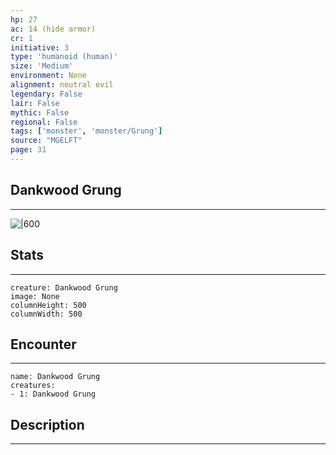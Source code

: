 ```yaml
---
hp: 27
ac: 14 (hide armor)
cr: 1
initiative: 3
type: 'humanoid (human)'    
size: 'Medium'
environment: None
alignment: neutral evil
legendary: False
lair: False
mythic: False
regional: False
tags: ['monster', 'monster/Grung']
source: "MGELFT"
page: 31
---
```


## Dankwood Grung
---

![|600](D:/Program%20Files/5e.tools/img/bestiary/MGELFT/Dankwood%20Grung.webp)

## Stats
---

```statblock
creature: Dankwood Grung
image: None
columnHeight: 500
columnWidth: 500
```

## Encounter
---

```encounter-table
name: Dankwood Grung
creatures:
- 1: Dankwood Grung
```

## Description
---




